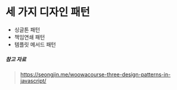 # 세 가지 디자인 패턴

- 싱글톤 패턴
- 책임연쇄 패턴
- 템플릿 메서드 패턴

##### 참고 자료

> https://seongjin.me/woowacourse-three-design-patterns-in-javascript/
